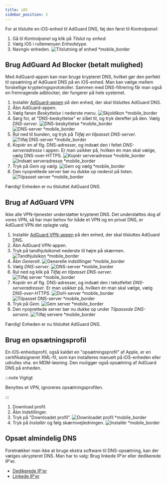 ```yaml
---
title: iOS
sidebar_position: 3
---
```


For at tilslutte en iOS-enhed til AdGuard DNS, føj den først til _Kontrolpanel_:

1. Gå til _Kontrolpanel_ og klik på _Tilslut ny enhed_.
2. Vælg iOS i rullemenuen _Enhedstype_.
3. Navngiv enheden.
    ![Tilslutning af enhed \*mobile_border](https://cdn.adtidy.org/content/kb/dns/private/new_dns/connect/ios_ab/choose_ios.png)

## Brug AdGuard Ad Blocker (betalt mulighed)

Med AdGuard-appen kan man bruge krypteret DNS, hvilket gør den perfekt til opsætning af AdGuard DNS på en iOS-enhed. Man kan vælge mellem forskellige krypteringsprotokoller. Sammen med DNS-filtrering får man også en fremragende adblocker, der fungerer på hele systemet.

1. Installér [AdGuard-appen](https://adguard.com/adguard-ios/overview.html) på den enhed, der skal tilsluttes AdGuard DNS.
2. Åbn AdGuard-appen.
3. Vælg fanen _Beskyttelse_ i nederste menu.
    ![Skjoldikon \*mobile_border](https://cdn.adtidy.org/content/kb/dns/private/new_dns/connect/ios_ab/ios_step3.jpg)
4. Sørg for, at "DNS-beskyttelse" er slået til, og tryk derefter på den. Vælg _DNS-server_.
    ![DNS-beskyttelse \*mobile_border](https://cdn.adtidy.org/content/kb/dns/private/new_dns/connect/ios_ab/ios_step4.jpg)
    ![DNS-server \*mobile_border](https://cdn.adtidy.org/content/kb/dns/private/new_dns/connect/ios_ab/ios_step4_2.jpg)
5. Rul ned til bunden, og tryk på _Tilføj en tilpasset DNS-server_.
    ![Tilføj DNS-server \*mobile_border](https://cdn.adtidy.org/content/kb/dns/private/new_dns/connect/ios_ab/ios_step5.jpg)
6. Kopiér en af flg. DNS-adresser, og indsæt den i feltet _DNS-serveradresse_ i appen. Er man usikker på, hvilken én man skal vælge, vælg DNS-over-HTTPS.
    ![Kopiér serveradresse \*mobile_border](https://cdn.adtidy.org/content/kb/dns/private/new_dns/connect/ios_ab/ios_step6_1.png)
    ![Indsæt serveradresse \*mobile_border](https://cdn.adtidy.org/content/kb/dns/private/new_dns/connect/ios_ab/ios_step6_2.jpg)
7. Tryk på _Gem og vælg_.
    ![Gem og vælg \*mobile_border](https://cdn.adtidy.org/content/kb/dns/private/new_dns/connect/ios_ab/ios_step7.jpg)
8. Den nyoprettede server bør nu dukke op nederst på listen.
    ![Tilpasset server \*mobile_border](https://cdn.adtidy.org/content/kb/dns/private/new_dns/connect/ios_ab/ios_step8.jpg)

Færdig! Enheden er nu tilsluttet AdGuard DNS.

## Brug af AdGuard VPN

Ikke alle VPN-tjenester understøtter krypteret DNS. Det understøttes dog af vores VPN, så har man behov for både et VPN og en privat DNS, er AdGuard VPN det oplagte valg.

1. Installér [AdGuard VPN-appen](https://adguard-vpn.com/ios/overview.html) på den enhed, der skal tilsluttes AdGuard DNS.
2. Åbn AdGuard VPN-appen.
3. Tryk på tandhjulsikonet nederste til højre på skærmen.
    ![Tandhjulsikon \*mobile_border](https://cdn.adtidy.org/content/kb/dns/private/new_dns/connect/ios_vpn/ios_step3.jpg)
4. Åbn _Generelt_.
    ![Generelle indstillinger \*mobile_border](https://cdn.adtidy.org/content/kb/dns/private/new_dns/connect/ios_vpn/ios_step4.jpg)
5. Vælg _DNS-server_.
    ![DNS-server \*mobile_border](https://cdn.adtidy.org/content/kb/dns/private/new_dns/connect/ios_vpn/ios_step5.png)
6. Rul ned og klik på _Tilføj en tilpasset DNS-server_.
    ![Tilføj server \*mobile_border](https://cdn.adtidy.org/content/kb/dns/private/new_dns/connect/ios_vpn/ios_step6.png)
7. Kopiér en af flg. DNS-adresser, og indsæt den i tekstfeltet _DNS-serveradresser_. Er man usikker på, hvilken én man skal vælge, vælg _DNS-over-HTTPS_.
    ![DoH-server \*mobile_border](https://cdn.adtidy.org/content/kb/dns/private/new_dns/connect/ios_vpn/ios_step7_1.png)
    ![Tilpasset DNS-server \*mobile_border](https://cdn.adtidy.org/content/kb/dns/private/new_dns/connect/ios_vpn/ios_step7_2.jpg)
8. Tryk på _Gem_.
    ![Gem server \*mobile_border](https://cdn.adtidy.org/content/kb/dns/private/new_dns/connect/ios_vpn/ios_step8.jpg)
9. Den nyoprettede server bør nu dukke op under _Tilpassede DNS-servere_.
    ![Tilføj servere \*mobile_border](https://cdn.adtidy.org/content/kb/dns/private/new_dns/connect/ios_vpn/ios_step9.png)

Færdig! Enheden er nu tilsluttet AdGuard DNS.

## Brug en opsætningsprofil

En iOS-enhedsprofil, også kaldet en "opsætningsprofil" af Apple, er en certifikatsigneret XML-fil, som kan installeres manuelt på iOS-enheden eller udrulles vha. en MDM-løsning. Den muliggør også opsætning af AdGuard DNS på enheden.

:::note Vigtigt

Benyttes et VPN, ignoreres opsætningsprofilen.

:::

1. Download profil.
2. Åbn Indstillinger.
3. Tryk på "Downloadet profil".
    ![Downloadet profil \*mobile_border](https://cdn.adtidy.org/content/kb/dns/private/new_dns/connect/ios_manual/manual_step3.png)
4. Tryk på _Installér_ og følg skærmvejledningen.
    ![Installér \*mobile_border](https://cdn.adtidy.org/content/kb/dns/private/new_dns/connect/ios_manual/manual_step4.png)

## Opsæt almindelig DNS

Foretrækker man ikke at bruge ekstra software til DNS-opsætning, kan der vælges ukrypteret DNS. Man har to valg: Brug linkede IP'er eller dedikerede IP'er.

- [Dedikerede IP'er](/private-dns/connect-devices/other-options/dedicated-ip.md)
- [Linkede IP'er](/private-dns/connect-devices/other-options/linked-ip.md)
